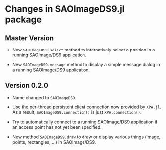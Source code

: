 # Changes in SAOImageDS9.jl package


## Master Version

- New `SAOImageDS9.select` method to interactively select a position in a
  running SAOImage/DS9 application.

- New `SAOImageDS9.message` method to display a simple message dialog in a
  running SAOImage/DS9 application.


## Version 0.2.0

- Name changed to `SAOImageDS9`.

- Use the per-thread persistent client connection now provided by `XPA.jl`.
  As a result, `SAOImageDS9.connection()` is just `XPA.connection()`.

- Try to automatically connect to a running SAOImage/DS9 application if an
  access point has not yet been specified.

- New method `SAOImageDS9.draw` to draw or display various things (image,
  points, rectangles, ...) in SAOImage/DS9.
